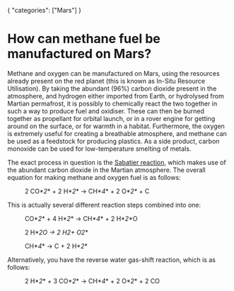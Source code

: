 {
    "categories": ["Mars"]
}

# How can methane fuel be manufactured on Mars?

Methane and oxygen can be manufactured on Mars, using the resources already present on the red planet (this is known as In-Situ Resource Utilisation). By taking the abundant (96%) carbon dioxide present in the atmosphere, and hydrogen either imported from Earth, or hydrolysed from Martian permafrost, it is possibly to chemically react the two together in such a way to produce fuel and oxidiser. These can then be burned together as propellant for orbital launch, or in a rover engine for getting around on the surface, or for warmth in a habitat. Furthermore, the oxygen is extremely useful for creating a breathable atmosphere, and methane can be used as a feedstock for producing plastics. As a side product, carbon monoxide can be used for low-temperature smelting of metals.

The exact process in question is the [Sabatier reaction](http://en.wikipedia.org/wiki/Sabatier_reaction), which makes use of the abundant carbon dioxide in the Martian atmosphere. The overall equation for making methane and oxygen fuel is as follows:

&nbsp;&nbsp;&nbsp;&nbsp;&nbsp;&nbsp;&nbsp;&nbsp;&nbsp;&nbsp;2 CO*_2_* + 2 H*_2_* → CH*_4_* + 2 O*_2_* + C

This is actually several different reaction steps combined into one:

&nbsp;&nbsp;&nbsp;&nbsp;&nbsp;&nbsp;&nbsp;&nbsp;&nbsp;&nbsp;CO*_2_* + 4 H*_2_* → CH*_4_* + 2 H*_2_*O

&nbsp;&nbsp;&nbsp;&nbsp;&nbsp;&nbsp;&nbsp;&nbsp;&nbsp;&nbsp;2 H*_2_*O → 2 H*_2_*+ O*_2_*

&nbsp;&nbsp;&nbsp;&nbsp;&nbsp;&nbsp;&nbsp;&nbsp;&nbsp;&nbsp;CH*_4_* → C + 2 H*_2_*

Alternatively, you have the reverse water gas-shift reaction, which is as follows:

&nbsp;&nbsp;&nbsp;&nbsp;&nbsp;&nbsp;&nbsp;&nbsp;&nbsp;&nbsp;2 H*_2_* + 3 CO*_2_* → CH*_4_* + 2 O*_2_* + 2 CO
